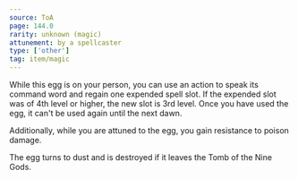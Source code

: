 ```yaml
---
source: ToA
page: 144.0
rarity: unknown (magic)
attunement: by a spellcaster
type: ['other']
tag: item/magic
---
```


While this egg is on your person, you can use an action to speak its command word and regain one expended spell slot. If the expended slot was of 4th level or higher, the new slot is 3rd level. Once you have used the egg, it can't be used again until the next dawn.

Additionally, while you are attuned to the egg, you gain resistance to poison damage.

The egg turns to dust and is destroyed if it leaves the Tomb of the Nine Gods.


